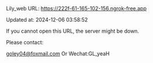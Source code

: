 Lily_web URL: https://222f-61-165-102-156.ngrok-free.app

Updated at: 2024-12-06 03:58:52

If you cannot open this URL, the server might be down.

Please contact: 

goley04@foxmail.com Or Wechat:GL_yeaH
